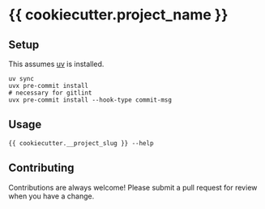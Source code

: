 # {{ cookiecutter.project_name }}

## Setup

This assumes [uv](https://docs.astral.sh/uv/) is installed.

```shell
uv sync
uvx pre-commit install
# necessary for gitlint
uvx pre-commit install --hook-type commit-msg
```

## Usage

```shell
{{ cookiecutter.__project_slug }} --help
```

## Contributing

Contributions are always welcome! Please submit a pull request for review when
you have a change.
